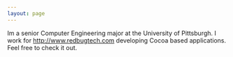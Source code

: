 ```yaml
---
layout: page
---
```




Im a senior Computer Engineering major at the University of Pittsburgh. I work for http://www.redbugtech.com developing Cocoa based applications. Feel free to check it out.

